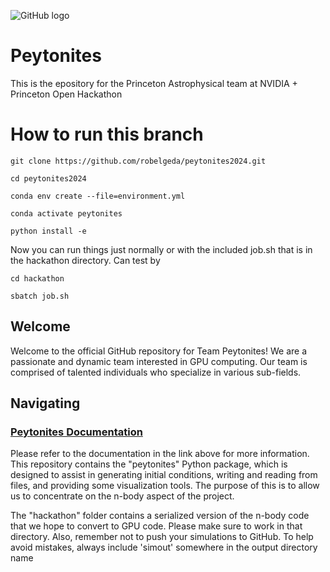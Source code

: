 
![GitHub logo](./docs/full_logo.svg)

# Peytonites

This is the epository for the Princeton Astrophysical team at  NVIDIA + Princeton Open Hackathon 

# How to run this branch
```shell
git clone https://github.com/robelgeda/peytonites2024.git
```
```shell
cd peytonites2024
```
```shell
conda env create --file=environment.yml
```
```shell
conda activate peytonites
```
```shell
python install -e
```
Now you can run things just normally or with the included job.sh that is in the hackathon directory. Can test by
```shell
cd hackathon
```
```shell
sbatch job.sh
```


## Welcome 

Welcome to the official GitHub repository for Team Peytonites! We are a passionate and dynamic team interested in GPU computing. Our team is comprised of talented individuals who specialize in various sub-fields. 

## Navigating

### [Peytonites Documentation](https://peytonites2024.readthedocs.io/en/latest/index.html)

Please refer to the documentation in the link above for more information. This repository contains the "peytonites" Python package, which is designed to assist in generating initial conditions, writing and reading from files, and providing some visualization tools. The purpose of this is to allow us to concentrate on the n-body aspect of the project.

The "hackathon" folder contains a serialized version of the n-body code that we hope to convert to GPU code. Please make sure to work in that directory. Also, remember not to push your simulations to GitHub. To help avoid mistakes, always include 'simout' somewhere in the output directory name
